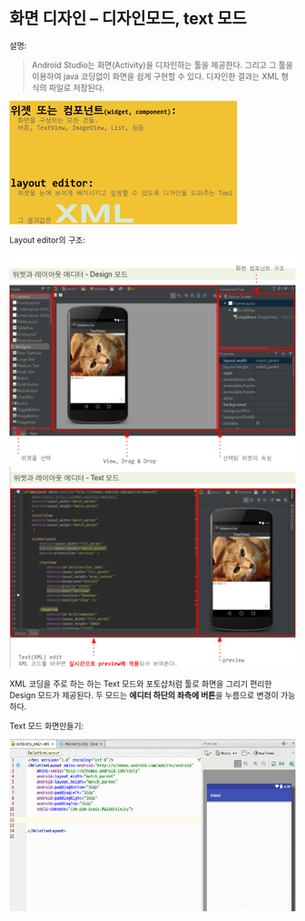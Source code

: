 # 화면 디자인 – 디자인모드, text 모드

설명:
> Android Studio는 화면(Activity)을 디자인하는 툴을 제공한다. 그리고 그 툴을 이용하여 java 코딩없이 화면을 쉽게 구현할 수 있다. 디자인한 결과는 XML 형식의 파일로 저장된다. 

![](/images/image32.png)

Layout editor의 구조:

![](/images/image5.png)
![](/images/image27.png)

XML 코딩을 주로 하는 하는 Text 모드와 포토샵처럼 툴로 화면을 그리기 편리한 Design 모드가 제공된다. 두 모드는 **에디터 하단의 좌측에 버튼**을 누름으로 변경이 가능하다. 

Text 모드 화면만들기: 

![](/images/image4.gif)
